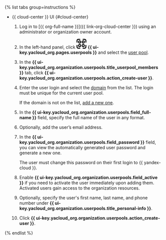 {% list tabs group=instructions %}

- {{ cloud-center }} UI {#cloud-center}

  1. Log in to [{{ org-full-name }}]({{ link-org-cloud-center }}) using an administrator or organization owner account.
  1. In the left-hand panel, click ![userpool](../../_assets/organization/userpool.svg) **{{ ui-key.yacloud_org.pages.userpools }}** and select the [user pool](../../organization/concepts/user-pools.md).
  1. In the **{{ ui-key.yacloud_org.organization.userpools.title_userpool_members }}** tab, click **{{ ui-key.yacloud_org.organization.userpools.action_create-user }}**.
  1. Enter the user login and select the [domain](../../organization/concepts/domains.md) from the list. The login must be unique for the current user pool.
  
      If the domain is not on the list, [add a new one](../../organization/operations/user-pools/add-domain.md).
  1. In the **{{ ui-key.yacloud_org.organization.userpools.field_full-name }}** field, specify the full name of the user in any format.  
  1. Optionally, add the user’s email address.
  1. In the **{{ ui-key.yacloud_org.organization.userpools.field_password }}** field, you can view the automatically generated user password and generate a new one.
  
      The user must change this password on their first login to {{ yandex-cloud }}.
  1. Enable **{{ ui-key.yacloud_org.organization.userpools.field_active }}** if you need to activate the user immediately upon adding them. Activated users gain access to the organization resources.
  1. Optionally, specify the user's first name, last name, and phone number under **{{ ui-key.yacloud_org.organization.userpools.title_personal-info }}**.
  1. Click **{{ ui-key.yacloud_org.organization.userpools.action_create-user }}**.

{% endlist %}